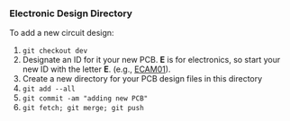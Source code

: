 ### Electronic Design Directory

To add a new circuit design:

1. `git checkout dev`
1. Designate an ID for it your new PCB. **E** is for electronics, so start your new ID with the letter **E**. (e.g., [ECAM01](../../../wiki/ECAM01)).
1. Create a new directory for your PCB design files in this directory
1. `git add --all`
1. `git commit -am "adding new PCB"`
1. `git fetch; git merge; git push`
